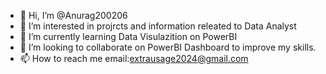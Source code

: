 - 👋 Hi, I’m @Anurag200206
- 👀 I’m interested in projrcts and information releated to Data Analyst
- 🌱 I’m currently learning Data Visulazition on PowerBI
- 💞️ I’m looking to collaborate on PowerBI Dashboard to improve my skills.
- 📫 How to reach me email:extrausage2024@gmail.com


<!---
Anurag200206/Anurag200206 is a ✨ special ✨ repository because its `README.md` (this file) appears on your GitHub profile.
You can click the Preview link to take a look at your changes.
--->

